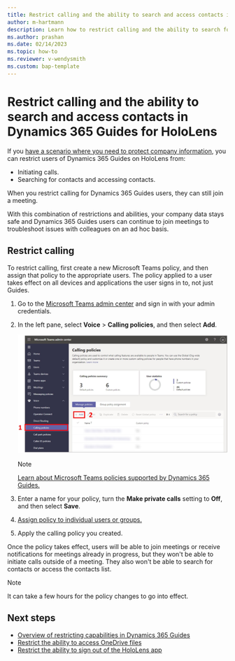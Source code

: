 ```yaml
---
title: Restrict calling and the ability to search and access contacts in Dynamics 365 Guides for HoloLens
author: m-hartmann
description: Learn how to restrict calling and the ability to search for contacts and access contacts in Microsoft Dynamics 365 Guides.
ms.author: prashan
ms.date: 02/14/2023
ms.topic: how-to
ms.reviewer: v-wendysmith
ms.custom: bap-template
---
```


# Restrict calling and the ability to search and access contacts in Dynamics 365 Guides for HoloLens

If you [have a scenario where you need to protect company information](restricted-mode-overview.md), you can restrict users of Dynamics 365 Guides on HoloLens from:

- Initiating calls.
- Searching for contacts and accessing contacts.

When you restrict calling for Dynamics 365 Guides users, they can still join a meeting.

With this combination of restrictions and abilities, your company data stays safe and Dynamics 365 Guides users can continue to join meetings to troubleshoot issues with colleagues on an ad hoc basis.

## Restrict calling

To restrict calling, first create a new Microsoft Teams policy, and then assign that policy to the appropriate users. The policy applied to a user takes effect on all devices and applications the user signs in to, not just Guides.

1. Go to the [Microsoft Teams admin center](https://admin.teams.microsoft.com) and sign in with your admin credentials.

1. In the left pane, select **Voice** > **Calling policies**, and then select **Add**.

    ![Screenshot of Microsoft Teams admin center with Calling policies command and Add button highlighted.](media/restricted-mode-calling-add-policy.jpg "Screenshot of Microsoft Teams admin center with Calling policies command and Add button highlighted")

    > [!NOTE]
    > [Learn about Microsoft Teams policies supported by Dynamics 365 Guides.](admin-teams-policies.md)

1. Enter a name for your policy, turn the **Make private calls** setting to **Off**, and then select **Save**.

1. [Assign policy to individual users or groups.](/microsoftteams/assign-policies-users-and-groups)

1. Apply the calling policy you created.

Once the policy takes effect, users will be able to join meetings or receive notifications for meetings already in progress, but they won't be able to initiate calls outside of a meeting. They also won't be able to search for contacts or access the contacts list.

> [!NOTE]
> It can take a few hours for the policy changes to go into effect.

## Next steps

- [Overview of restricting capabilities in Dynamics 365 Guides](restricted-mode-overview.md)
- [Restrict the ability to access OneDrive files](restricted-mode-files.md)
- [Restrict the ability to sign out of the HoloLens app](restricted-mode-signout.md)
